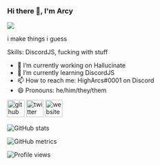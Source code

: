 ### Hi there 👋, I'm Arcy
![](https://arcy-at.github.io/page/assets/cutie.png)

i make things i guess

Skills: DiscordJS, fucking with stuff

- 🔭 I’m currently working on Hallucinate 
- 🏫 I’m currently learning DiscordJS 
- 📫 How to reach me: HighArcs#0001 on Discord 
- 😄 Pronouns: he/him/they/them 


[<img src='https://cdn.jsdelivr.net/npm/simple-icons@3.0.1/icons/github.svg' alt='github' height='40'>](https://github.com/arcy-at)  [<img src='https://cdn.jsdelivr.net/npm/simple-icons@3.0.1/icons/twitter.svg' alt='twitter' height='40'>](https://twitter.com/HighArcs)  [<img src='https://cdn.jsdelivr.net/npm/simple-icons@3.0.1/icons/icloud.svg' alt='website' height='40'>](https://arcy-at.github.io/page/cutie)  

![GitHub stats](https://github-readme-stats.vercel.app/api?username=arcy-at&show_icons=true)  

![GitHub metrics](https://metrics.lecoq.io/arcy-at)  

![Profile views](https://gpvc.arturio.dev/arcy-at)  
